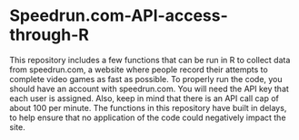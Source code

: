# Speedrun.com-API-access-through-R
 
This repository includes a few functions that can be run in R to collect data from speedrun.com, a website where people record their attempts to complete video games as fast as possible. To properly run the code, you should have an account with speedrun.com. You will need the API key that each user is assigned.
Also, keep in mind that there is an API call cap of about 100 per minute. The functions in this repository have built in delays, to help ensure that no application of the code could negatively impact the site. 
